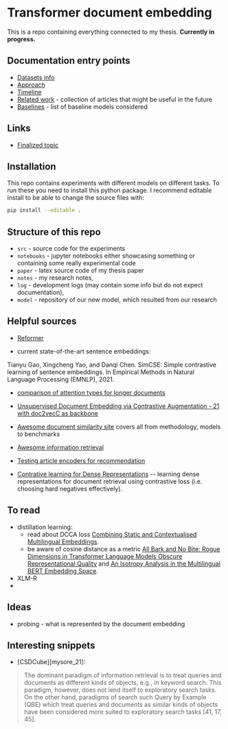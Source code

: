 [./d/baselines]: ./doc/baselines.md
[./d/related_work]: ./doc/related_work.md
[d/timeline]: doc/timeline.md
[d/approach]: doc/approach.md
[d/datasets]: doc/datasets.md
[awesome_ir]: https://github.com/harpribot/awesome-information-retrieval
[google_doc_topic]: https://docs.google.com/document/d/13Yb34eyklpX6bGzaf3m0jlsFb8rF10KvLXh4DuY4SD0/edit#heading=h.k2zhq4p261n
[reformer]: https://arxiv.org/pdf/2001.04451.pdf
[xiong_21]: https://arxiv.org/pdf/2112.07210.pdf
[luo_21]: https://arxiv.org/pdf/2103.14542.pdf
[awesome_ds]: https://github.com/malteos/awesome-document-similarity
[medic_22]: https://arxiv.org/pdf/2209.05452.pdf
[xiong_20]: https://arxiv.org/abs/2007.00808
[ir_datasets]: https://ir-datasets.com/index.html
[hammerl_22]: https://aclanthology.org/2022.findings-acl.182.pdf
[timekey_21]: https://vansky.github.io/assets/pdf/timkey_vanschijndel-2021-emnlp.pdf
[rajaee_22]: https://aclanthology.org/2022.findings-acl.103.pdf

# Transformer document embedding

This is a repo containing everything connected to my thesis. **Currently in
progress.**

## Documentation entry points

- [Datasets info][d/datasets]
- [Approach][d/approach]
- [Timeline][d/timeline]
- [Related work][./d/related_work] - collection of articles that might be useful
  in the future
- [Baselines][./d/baselines] - list of baseline models considered


## Links

- [Finalized topic](https://is.cuni.cz/studium/dipl_st/index.php?id=a91fb39f906ae7e035142a978450e151&tid=1&do=main&doo=detail&did=250786)


## Installation

This repo contains experiments with different models on different tasks. To run
these you need to install this python package. I recommend editable install to
be able to change the source files with:

```bash
pip install --editable .
```


## Structure of this repo

- `src` - source code for the experiments
- `notebooks` - jupyter notebooks either showcasing something or containing
  some really experimental code
- `paper` - latex source code of my thesis paper
- `notes` - my research notes,
- `log` - development logs (may contain some info but do not expect
  documentation),
- `model` - repository of our new model, which resulted from our research

## Helpful sources

- [Reformer][reformer]


- current state-of-the-art sentence embeddings:

Tianyu Gao, Xingcheng Yao, and Danqi Chen. SimCSE: Simple contrastive learning
of sentence embeddings. In Empirical Methods in Natural Language Processing
(EMNLP), 2021.

- [comparison of attention types for longer documents][xiong_21]
- [Unsupervised Document Embedding via Contrastive Augmentation - 21 with
  doc2vecC as backbone][luo_21]

- [Awesome document similarity site][awesome_ds] covers all from methodology,
  models to benchmarks
- [Awesome information retrieval][awesome_ir]


- [Testing article encoders for recommendation][medic_22]
- [Contrative learning for Dense Representations][xiong_20] -- learning dense
  representations for document retrieval using contrastive loss (i.e. choosing
  hard negatives effectively).

## To read

- distillation learning:
    - read about DCCA loss [Combining Static and Contextualised Multilingual
      Embeddings][hammerl_22].
    - be aware of cosine distance as a metric [All Bark and No Bite: Rogue
      Dimensions in Transformer Language Models Obscure Representational
      Quality][timekey_21] and [An Isotropy Analysis in the Multilingual BERT
      Embedding Space][rajaee_22].
- XLM-R
- 

## Ideas

- probing - what is represented by the document embedding

## Interesting snippets


- [CSDCube][mysore_21]:

> The dominant paradigm of information retrieval is to treat queries and
> documents as different kinds of objects, e.g., in keyword search. This
> paradigm, however, does not lend itself to exploratory search tasks. On the
> other hand, paradigms of search such Query by Example (QBE) which treat
> queries and documents as similar kinds of objects have been considered more
> suited to exploratory search tasks [41, 17, 45].
